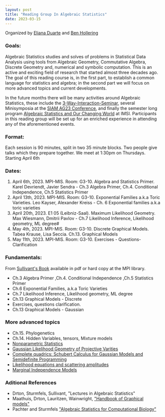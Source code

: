 ```yaml
---
layout: post
title: "Reading Group In Algebraic Statistics"
date: 2023-03-15
---
```

Organized by [Eliana Duarte](https://emduart2.github.io) and [Ben Hollering](https://sites.google.com/view/benhollering)
### Goals:
Algebraic Statistics  studies and solves of problems in Statistical Data Analysis using 
tools from Algebraic Geometry, Commutative Algebra, Discrete Geometry and, numerical and symbolic computation.
This is an active and exciting field of research that started almost three decades ago.
The goal of this reading course is, in the first part, to establish a common language for statistics and algebra; in the second part we will focus on more advanced topics and current
developments.

In the future months there will be many activities around Algebraic Statistics, these include
the [3-Way-Interaction-Seminar](https://3-way-interaction.de), several Minisymposia at the [SIAM AG23 Conference](https://www.siam.org/conferences/cm/conference/ag23), and finally
the semester long program [Algebraic Statistics and Our Changing World](https://www.imsi.institute/activities/algebraic-statistics-and-our-changing-world/)
at IMSI. Participants in this reading group will be set up for an enriched experience in attending any of the aforementioned events.
### Format:
Each session is 90 minutes, split in two 35 minute blocks. Two people give talks
which they prepare together. We meet at 1:30pm on Thursdays. Starting April 6th

### Dates:
1. April 6th, 2023. MPI-MIS. Room: G3-10. Algebra and Statistics Primer.  Karel Devriendt, Javier Sendra - 
 Ch.3 Algebra Primer, Ch.4. Conditional Independence, Ch.5 Statistics Primer
1. April 13th, 2023. MPI-MIS. Room: G3-10. Exponential Families a.k.a Toric Varieties. Leo Kayser, Alexander Kreiss - 
Ch. 6 Exponential families a.k.a toric varieties
1. April 20th, 2023. E1 05 (Leibniz-Saal). Maximum Likelihood Geometry. Max Wiesmann, Dmitrii Pavlov - 
Ch.7 Likelihood Inference, Likelihood geometry, ML degree#
1. May 4th, 2023. MPI-MIS. Room: G3-10. Discrete Graphical Models. Tabea Krause, Lisa Seccia. Ch.13. Graphical Models
1. May 11th, 2023. MPI-MIS. Room: G3-10. Exercises - Questions- Clarification

### Fundamentals: 
From [Sullivant's Book]( https://bookstore.ams.org/view?ProductCode=GSM/194) available in pdf or hard copy at the MPI library.
- Ch.3 Algebra Primer ,Ch.4. Conditional Independence ,Ch.5 Statistics Primer
- Ch.6 Exponential Families, a.k.a Toric Varieties
- Ch.7 Likelihood Inference, Likelihood geometry, ML degree
- Ch.13 Graphical Models - Discrete
-  Exercises, questions clarification.
- Ch.13 Graphical Models - Gaussian

### More advanced topics
- Ch.15. Phylogenetics
- Ch.14. Hidden Variables, tensors, Mixture models
- [Nonparametric Statistics](https://link.springer.com/article/10.1007/s00454-018-0024-y)
- [Gaussian Likelihood Geometry of Projective Varities](https://arxiv.org/pdf/2208.12560.pdf)
- [Complete quadrics: Schubert Calculus for Gaussian Models and Semidefinite Programming](https://arxiv.org/pdf/2011.08791.pdf)
- [Likelihood equations and scattering amplitudes](https://msp.org/astat/2021/12-2/p04.xhtml)
- [Marginal Independence Models](https://arxiv.org/abs/2112.10287)

### Aditional References
- Drton, Sturmfels, Sullivant, "Lectures in Algebraic Statistics"
- Maathuis, Drton, Lauritzen, Wainwright, ["Handbook of Graphical models"](https://www.taylorfrancis.com/books/edit/10.1201/9780429463976/handbook-graphical-models-mathias-drton-steffen-lauritzen-marloes-maathuis-martin-wainwright)
- Pachter and Sturmfels ["Algebraic Statistics for Computational Biology"](https://www.cambridge.org/core/books/algebraic-statistics-for-computational-biology/2E5CCE6BB6751EB7423EE3D2BF40EBFF)